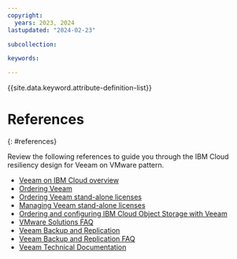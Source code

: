 ```yaml
---
copyright:
  years: 2023, 2024
lastupdated: "2024-02-23"

subcollection: 

keywords:

---
```


{{site.data.keyword.attribute-definition-list}}

# References

{: #references}

Review the following references to guide you through the IBM Cloud resiliency design for Veeam on VMware pattern.

-   [Veeam on IBM Cloud overview](/docs/vmwaresolutions?topic=vmwaresolutions-veeamvm_overview)
-   [Ordering Veeam](/docs/vmwaresolutions?topic=vmwaresolutions-veeam_ordering)
-   [Ordering Veeam stand-alone licenses](/docs/vmwaresolutions?topic=vmwaresolutions-veeam_ordering_licenses)
-   [Managing Veeam stand-alone licenses](/docs/vmwaresolutions?topic=vmwaresolutions-veeam_managing_licenses)
-   [Ordering and configuring IBM Cloud Object Storage with Veeam](/docs/vmwaresolutions?topic=vmwaresolutions-icos_ordering)
-   [VMware Solutions FAQ](/docs/vmwaresolutions?topic=vmwaresolutions-faq-vmwaresolutions)
-   [Veeam Backup and Replication](https://www.ibm.com/cloud/architecture/architectures/virtualization_backup_veeam)
-   [Veeam Backup and Replication FAQ](https://www.veeam.com/availability-suite-faq.html)
-   [Veeam Technical Documentation](https://www.veeam.com/documentation-guides-datasheets.html)
